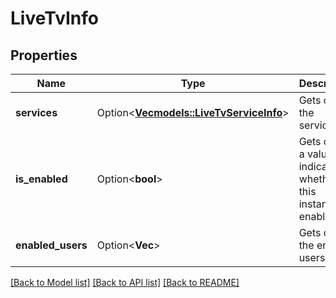 # LiveTvInfo

## Properties

Name | Type | Description | Notes
------------ | ------------- | ------------- | -------------
**services** | Option<[**Vec<models::LiveTvServiceInfo>**](LiveTvServiceInfo.md)> | Gets or sets the services. | [optional]
**is_enabled** | Option<**bool**> | Gets or sets a value indicating whether this instance is enabled. | [optional]
**enabled_users** | Option<**Vec<String>**> | Gets or sets the enabled users. | [optional]

[[Back to Model list]](../README.md#documentation-for-models) [[Back to API list]](../README.md#documentation-for-api-endpoints) [[Back to README]](../README.md)


